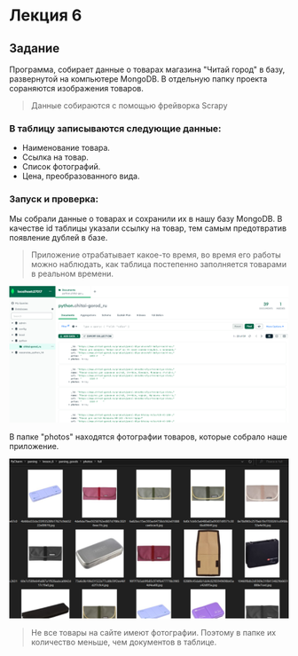 # Лекция 6
## Задание

Программа, собирает данные о товарах магазина "Читай город" в базу, развернутой
на компьютере MongoDB. В отдельную папку проекта сораняются изображения 
товаров.
>Данные собираются с помощью фрейворка Scrapy


### В таблицу записываются следующие данные:
* Наименование товара.
* Ссылка на товар.
* Список фотографий.
* Цена, преобразованного вида.

### Запуск и проверка:
Мы собрали данные о товарах и сохранили их в нашу базу MongoDB. В качестве id таблицы
указали ссылку на товар, тем самым предотвратив появление дублей в базе.
>Приложение отрабатывает какое-то время, во время его работы можно наблюдать, как таблица
> постепенно заполняется товарами в реальном времени.

![scr](https://github.com/RinaKoner128/parsing/blob/adm/lesson_6/chitai-gorod_ru.PNG)

В папке "photos" находятся фотографии товаров, которые собрало наше приложение.

![scr](https://github.com/RinaKoner128/parsing/blob/adm/lesson_6/photos_goods.PNG)
>Не все товары на сайте имеют фотографии. Поэтому в папке их количество меньше,
> чем документов в таблице.




